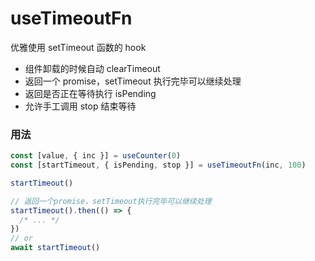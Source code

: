 # useTimeoutFn

优雅使用 setTimeout 函数的 hook

- 组件卸载的时候自动 clearTimeout
- 返回一个 promise，setTimeout 执行完毕可以继续处理
- 返回是否正在等待执行 isPending
- 允许手工调用 stop 结束等待

### 用法

```javascript
const [value, { inc }] = useCounter(0)
const [startTimeout, { isPending, stop }] = useTimeoutFn(inc, 100)

startTimeout()

// 返回一个promise，setTimeout执行完毕可以继续处理
startTimeout().then(() => {
  /* ... */
})
// or
await startTimeout()
```
